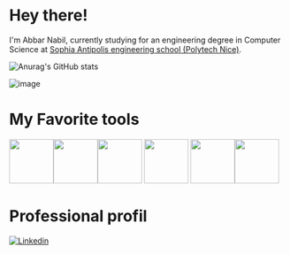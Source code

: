 
# Hey there!

I'm Abbar Nabil, currently studying for an engineering degree in Computer Science at [Sophia Antipolis engineering school (Polytech Nice)](https://polytech.univ-cotedazur.fr/).


![Anurag's GitHub stats](https://github-readme-stats.vercel.app/api?username=ABBARNABIL&count_private=true&hide=stars,issues&theme=buefy)

![image](https://github-readme-stats.vercel.app/api/top-langs/?username=ABBARNABIL&layout=compact&langs_count=4&hide_border=true&title_color=000000&icon_color=000000&text_color=000000&bg_color=ffffff)
# My Favorite tools
<img height=80 src="https://cdn.jsdelivr.net/gh/devicons/devicon/icons/python/python-original.svg"><img height=80 src="https://upload.wikimedia.org/wikipedia/commons/thumb/3/38/Jupyter_logo.svg/800px-Jupyter_logo.svg.png"><img height=80 src="https://upload.wikimedia.org/wikipedia/commons/1/1a/JetBrains_Logo_2016.svg">     <img height=80 src="https://cdn.jsdelivr.net/gh/devicons/devicon/icons/git/git-original.svg"> <img height=80 src="https://png2.cleanpng.com/sh/0a3e507fdefdb1fe30e100f3147dd907/L0KzQYm3VMA5N5N3iZH0aYP2gLBuTgRmdqR0ith1b4ewdLbskL1tbZJ3htt3Zz3udcPok71uaZRtgdDuLXzoccP1if5oNZRmReZxdX3lhLLqi702aZQAeasBM3W1RYnqUr40P2Q7S6s8OUG4QoS4VsU2O2oASqk6LoDxd1==/kisspng-tensorflow-deep-learning-keras-machine-learning-ca-thumbtack-5ac9a963e258c2.3736393915231655399271.png"><img height=80 src="https://png2.cleanpng.com/sh/d918a3cb42493e7dcb3685ab759e9adf/L0KzQYm3VcI4N6dqipH0aYP2gLBuTfRwa5xqip9waYTrhbO0jv9lbV5vi592b37qf7XpTfNwdaF6jNd7LYPydsXAggJmNWZnSNM8NHHpSYG7UBY2Nmc3Sqo8MUW0QYa5V8M6PWY1S6cEMEmxgLBu/kisspng-docker-github-node-js-mongodb-computer-software-5b0a34af9043f5.6228315115273955035909.png">  


# Professional profil
[![Linkedin](https://img.shields.io/badge/linkedin-%230077B5.svg?&style=for-the-badge&logo=linkedin&logoColor=white)](https://www.linkedin.com/in/nabil-abbar-63539815a/)

